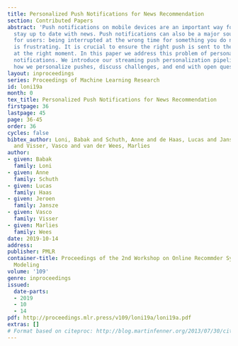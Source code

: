 ```yaml
---
title: Personalized Push Notifications for News Recommendation
section: Contributed Papers
abstract: 'Push notifications on mobile devices are an important way for users to
  stay up to date with news. Push notifications can also be a major source of annoyance
  for users: being interrupted at the wrong time for something you do not care about
  is frustrating. It is crucial to ensure the right push is sent to the right user
  at the right moment. In this paper we address this problem of personalized push
  notifications. We introduce our streaming push personalization pipeline, describe
  how we personalize pushes, discuss challenges, and end with open questions.'
layout: inproceedings
series: Proceedings of Machine Learning Research
id: loni19a
month: 0
tex_title: Personalized Push Notifications for News Recommendation
firstpage: 36
lastpage: 45
page: 36-45
order: 36
cycles: false
bibtex_author: Loni, Babak and Schuth, Anne and de Haas, Lucas and Jansze, Jeroen
  and Visser, Vasco and van der Wees, Marlies
author:
- given: Babak
  family: Loni
- given: Anne
  family: Schuth
- given: Lucas
  family: Haas
- given: Jeroen
  family: Jansze
- given: Vasco
  family: Visser
- given: Marlies
  family: Wees
date: 2019-10-14
address: 
publisher: PMLR
container-title: Proceedings of the 2nd Workshop on Online Recommder Systems and User
  Modeling
volume: '109'
genre: inproceedings
issued:
  date-parts:
  - 2019
  - 10
  - 14
pdf: http://proceedings.mlr.press/v109/loni19a/loni19a.pdf
extras: []
# Format based on citeproc: http://blog.martinfenner.org/2013/07/30/citeproc-yaml-for-bibliographies/
---
```

